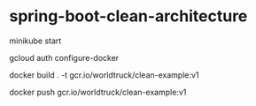 # spring-boot-clean-architecture

minikube start

gcloud auth configure-docker

docker build . -t  gcr.io/worldtruck/clean-example:v1

docker push gcr.io/worldtruck/clean-example:v1
